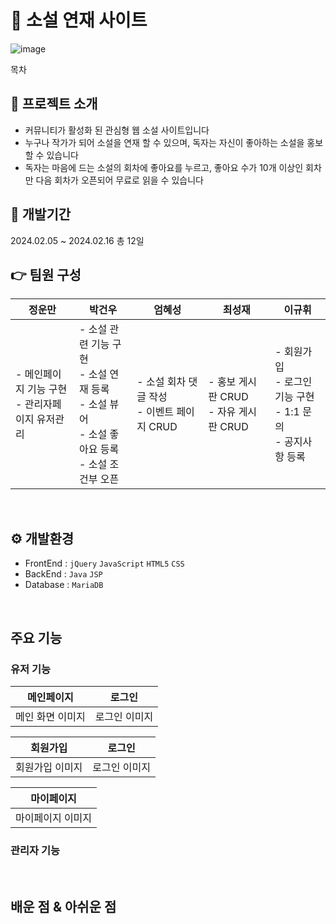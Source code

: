 # 📖 소설 연재 사이트
![image](https://github.com/hyeseongUm/First_Java-Project/assets/155358391/8e2c0eb6-f371-4196-90a4-5b3ef6ce0419)

목차

## 🔎 프로젝트 소개
- 커뮤니티가 활성화 된 관심형 웹 소설 사이트입니다
- 누구나 작가가 되어 소설을 연재 할 수 있으며, 독자는 자신이 좋아하는 소설을 홍보할 수 있습니다
- 독자는 마음에 드는 소설의 회차에 좋아요를 누르고, 좋아요 수가 10개 이상인 회차만 다음 회차가 오픈되어 무료로 읽을 수 있습니다

## 📅 개발기간
2024.02.05 ~ 2024.02.16 총 12일

## 👉 팀원 구성

<div align="center">
  
| **정운만** | **박건우** | **엄혜성** | **최성재** | **이규휘** |
| -------- | -------- | -------- | -------- | -------- |
| - 메인페이지 기능 구현<br>- 관리자페이지 유저관리 | - 소설 관련 기능 구현<br>- 소설 연재 등록<br>- 소설 뷰어<br>- 소설 좋아요 등록<br>- 소설 조건부 오픈 | - 소설 회차 댓글 작성<br>- 이벤트 페이지 CRUD  | - 홍보 게시판 CRUD <br>- 자유 게시판 CRUD | - 회원가입<br>- 로그인 기능 구현<br>- 1:1 문의<br>- 공지사항 등록 |

</div>
<br>

## ⚙ 개발환경
- FrontEnd : `jQuery` `JavaScript` `HTML5` `CSS`
- BackEnd : `Java` `JSP`
- Database : `MariaDB`

<br>

## 주요 기능

### 유저 기능
| 메인페이지 |로그인 |
| :--------: | :--------: | 
| 메인 화면 이미지 | 로그인 이미지 |

| 회원가입 | 로그인 |
| :--------: | :--------: | 
| 회원가입 이미지 | 로그인 이미지 |

| 마이페이지 |
| :--------: | 
| 마이페이지 이미지 |

### 관리자 기능

<br>

## 배운 점 & 아쉬운 점

<p align="justify">

</p>
